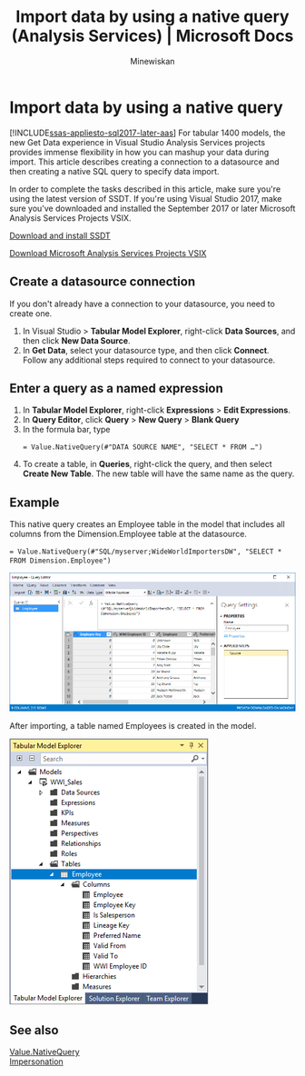 ﻿---
title: "Import data by using a native query (Analysis Services) | Microsoft Docs"
ms.custom: ""
ms.date: "02/20/2018"
ms.prod: analysis-services
ms.prod_service: "analysis-services, azure-analysis-services"
ms.service: ""
ms.component: ""
ms.reviewer: ""
ms.suite: "pro-bi"
ms.technology: 
  
ms.tgt_pltfrm: ""
ms.topic: "article"
ms.assetid: 
author: "Minewiskan"
ms.author: "owend"
manager: "kfile"
ms.workload: "Inactive"
monikerRange: ">= sql-analysis-services-2017 || = sqlallproducts-allversions"
---
# Import data by using a native query
[!INCLUDE[ssas-appliesto-sql2017-later-aas](../../includes/ssas-appliesto-sql2017-later-aas.md)]
For tabular 1400 models, the new Get Data experience in Visual Studio Analysis Services projects provides immense flexibility in how you can mashup your data during import. This article describes creating a connection to a datasource and then creating a native SQL query to specify data import.

In order to complete the tasks described in this article, make sure you're using the latest version of SSDT. If you're using Visual Studio 2017, make sure you've downloaded and installed the September 2017 or later Microsoft Analysis Services Projects VSIX.

[Download and install SSDT](../../ssdt/download-sql-server-data-tools-ssdt.md)

[Download Microsoft Analysis Services Projects VSIX](https://marketplace.visualstudio.com/items?itemName=ProBITools.MicrosoftAnalysisServicesModelingProjects)

## Create a datasource connection
If you don't already have a connection to your datasource, you need to create one.

1. In Visual Studio > **Tabular Model Explorer**, right-click **Data Sources**, and then click **New Data Source**.
2. In **Get Data**, select your datasource type, and then click **Connect**. Follow any additional steps required to connect to your datasource.


## Enter a query as a named expression
1. In **Tabular Model Explorer**, right-click **Expressions** > **Edit Expressions**.
2. In **Query Editor**, click **Query** > **New Query** > **Blank Query**
3. In the formula bar, type
    ```
    = Value.NativeQuery(#"DATA SOURCE NAME", "SELECT * FROM …")
    ```
4. To create a table, in **Queries**, right-click the query, and then select **Create New Table**. The new table will have the same name as the query.


## Example
This native query creates an Employee table in the model that includes all columns from the Dimension.Employee table at the datasource.

```
= Value.NativeQuery(#"SQL/myserver;WideWorldImportersDW", "SELECT * FROM Dimension.Employee")
```
![Query editor](media/ssas-import-query-example.png)


After importing, a table named Employees is created in the model.   

![Query editor](media/ssas-import-query-example-table.png)


## See also  
 [Value.NativeQuery](https://msdn.microsoft.com/library/mt736917.aspx)   
 [Impersonation](../../analysis-services/tabular-models/impersonation-ssas-tabular.md)   

  
